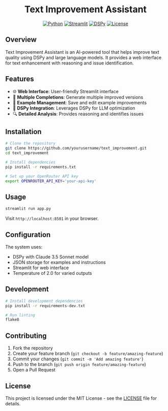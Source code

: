 <div align="center">

# Text Improvement Assistant

[![Python](https://img.shields.io/badge/Python-3.11-blue.svg?style=flat-square&logo=python)](https://www.python.org)
[![Streamlit](https://img.shields.io/badge/Streamlit-1.29-FF4B4B.svg?style=flat-square&logo=streamlit)](https://streamlit.io)
[![DSPy](https://img.shields.io/badge/DSPy-2.5.6-green.svg?style=flat-square)](https://dspy.ai)
[![License](https://img.shields.io/badge/License-MIT-yellow.svg?style=flat-square)](LICENSE)

</div>

## Overview

Text Improvement Assistant is an AI-powered tool that helps improve text quality using DSPy and large language models. It provides a web interface for text enhancement with reasoning and issue identification.

## Features

- 🌐 **Web Interface**: User-friendly Streamlit interface
- 🔄 **Multiple Completions**: Generate multiple improved versions
- 📝 **Example Management**: Save and edit example improvements
- 🤖 **DSPy Integration**: Leverages DSPy for LLM optimization
- 🔍 **Detailed Analysis**: Provides reasoning and identifies issues

## Installation

```bash
# Clone the repository
git clone https://github.com/yourusername/text_improvement.git
cd text_improvement

# Install dependencies
pip install -r requirements.txt

# Set up your OpenRouter API key
export OPENROUTER_API_KEY='your-api-key'
```

## Usage

```bash
streamlit run app.py
```

Visit `http://localhost:8501` in your browser.

## Configuration

The system uses:
- DSPy with Claude 3.5 Sonnet model
- JSON storage for examples and instructions
- Streamlit for web interface
- Temperature of 2.0 for varied outputs

## Development

```bash
# Install development dependencies
pip install -r requirements-dev.txt

# Run linting
flake8
```

## Contributing

1. Fork the repository
2. Create your feature branch (`git checkout -b feature/amazing-feature`)
3. Commit your changes (`git commit -m 'Add amazing feature'`)
4. Push to the branch (`git push origin feature/amazing-feature`)
5. Open a Pull Request

## License

This project is licensed under the MIT License - see the [LICENSE](LICENSE) file for details.
